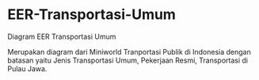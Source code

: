 # EER-Transportasi-Umum
Diagram EER Transportasi Umum

Merupakan diagram dari Miniworld Tranportasi Publik di Indonesia dengan batasan yaitu Jenis Transportasi Umum, Pekerjaan Resmi, Transportasi di Pulau Jawa.

